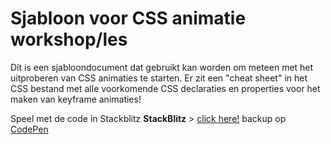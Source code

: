 # Sjabloon voor CSS animatie workshop/les
Dit is een sjabloondocument dat gebruikt kan worden om meteen met het uitproberen van CSS animaties te starten. Er zit een "cheat sheet" in het CSS bestand met alle voorkomende CSS declaraties en  properties voor het maken van keyframe animaties!

Speel met de code in Stackblitz **StackBlitz** > [click here!](https://stackblitz.com/~/github.com/davidvandenbor/html-starter-template)
backup op [CodePen](https://codepen.io/davidvdbor/pen/OJEKNJV?editors=1100)
